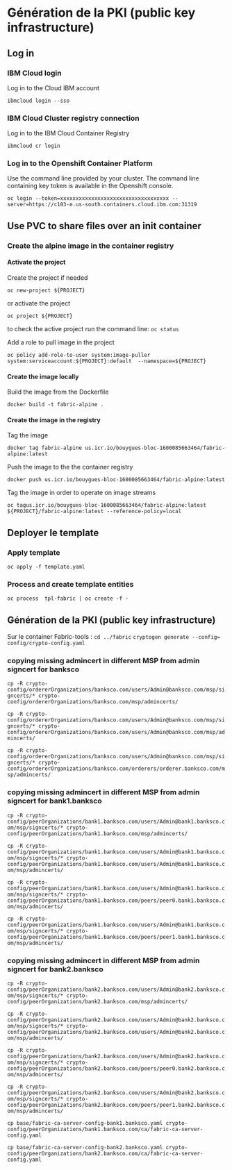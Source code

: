 # Génération de la PKI (public key infrastructure) 

## Log in

### IBM Cloud login
Log in to the Cloud IBM account 

`ibmcloud login --sso`

### IBM Cloud Cluster registry connection
Log in to the IBM Cloud Container Registry

`ibmcloud cr login`

### Log in to the Openshift Container Platform
Use the command line provided by your cluster. The command line containing key token is available in the Openshift console.

`oc login --token=xxxxxxxxxxxxxxxxxxxxxxxxxxxxxxxxxxx --server=https://c103-e.us-south.containers.cloud.ibm.com:31319`

## Use PVC to share files over an init container

### Create the alpine image in the container registry  

#### Activate the project
Create the project if needed

 `oc new-project ${PROJECT}`

or activate the project

`oc project ${PROJECT}`

to check the active project run the command line: `oc status`

Add a role to pull image in the project

`oc policy add-role-to-user system:image-puller system:serviceaccount:${PROJECT}:default  --namespace=${PROJECT}`

#### Create the image locally
Build the image from the Dockerfile

`docker build -t fabric-alpine .`

#### Create the image in the registry 
Tag the image

`docker tag fabric-alpine us.icr.io/bouygues-bloc-1600085663464/fabric-alpine:latest`

Push the image to the the container registry

`docker push us.icr.io/bouygues-bloc-1600085663464/fabric-alpine:latest`

Tag the image in order to operate on image streams

`oc tagus.icr.io/bouygues-bloc-1600085663464/fabric-alpine:latest ${PROJECT}/fabric-alpine:latest --reference-policy=local`

## Deployer le template 
### Apply template

`oc apply -f template.yaml`

### Process and create template entities
`oc process  tpl-fabric | oc create -f -`

## Génération de la PKI (public key infrastructure)

Sur le container Fabric-tools :
`cd ../fabric`
`cryptogen generate --config= config/crypto-config.yaml`

### copying missing admincert in different MSP from admin signcert for banksco
  `cp -R crypto-config/ordererOrganizations/banksco.com/users/Admin@banksco.com/msp/signcerts/* crypto-config/ordererOrganizations/banksco.com/msp/admincerts/`
  
  `cp -R crypto-config/ordererOrganizations/banksco.com/users/Admin@banksco.com/msp/signcerts/* crypto-config/ordererOrganizations/banksco.com/users/Admin@banksco.com/msp/admincerts/`
  
  `cp -R crypto-config/ordererOrganizations/banksco.com/users/Admin@banksco.com/msp/signcerts/* crypto-config/ordererOrganizations/banksco.com/orderers/orderer.banksco.com/msp/admincerts/`
  

### copying missing admincert in different MSP from admin signcert for bank1.banksco
  `cp -R crypto-config/peerOrganizations/bank1.banksco.com/users/Admin@bank1.banksco.com/msp/signcerts/* crypto-config/peerOrganizations/bank1.banksco.com/msp/admincerts/`
  
  `cp -R crypto-config/peerOrganizations/bank1.banksco.com/users/Admin@bank1.banksco.com/msp/signcerts/* crypto-config/peerOrganizations/bank1.banksco.com/users/Admin@bank1.banksco.com/msp/admincerts/`
  
  `cp -R crypto-config/peerOrganizations/bank1.banksco.com/users/Admin@bank1.banksco.com/msp/signcerts/* crypto-config/peerOrganizations/bank1.banksco.com/peers/peer0.bank1.banksco.com/msp/admincerts/`
  
  `cp -R crypto-config/peerOrganizations/bank1.banksco.com/users/Admin@bank1.banksco.com/msp/signcerts/* crypto-config/peerOrganizations/bank1.banksco.com/peers/peer1.bank1.banksco.com/msp/admincerts/`

### copying missing admincert in different MSP from admin signcert for bank2.banksco
  `cp -R crypto-config/peerOrganizations/bank2.banksco.com/users/Admin@bank2.banksco.com/msp/signcerts/* crypto-config/peerOrganizations/bank2.banksco.com/msp/admincerts/`
  
  `cp -R crypto-config/peerOrganizations/bank2.banksco.com/users/Admin@bank2.banksco.com/msp/signcerts/* crypto-config/peerOrganizations/bank2.banksco.com/users/Admin@bank2.banksco.com/msp/admincerts/`
  
  `cp -R crypto-config/peerOrganizations/bank2.banksco.com/users/Admin@bank2.banksco.com/msp/signcerts/* crypto-config/peerOrganizations/bank2.banksco.com/peers/peer0.bank2.banksco.com/msp/admincerts/`
  
  `cp -R crypto-config/peerOrganizations/bank2.banksco.com/users/Admin@bank2.banksco.com/msp/signcerts/* crypto-config/peerOrganizations/bank2.banksco.com/peers/peer1.bank2.banksco.com/msp/admincerts/`


  `cp base/fabric-ca-server-config-bank1.banksco.yaml crypto-config/peerOrganizations/bank1.banksco.com/ca/fabric-ca-server-config.yaml`
  
  `cp base/fabric-ca-server-config-bank2.banksco.yaml crypto-config/peerOrganizations/bank2.banksco.com/ca/fabric-ca-server-config.yaml`

  

